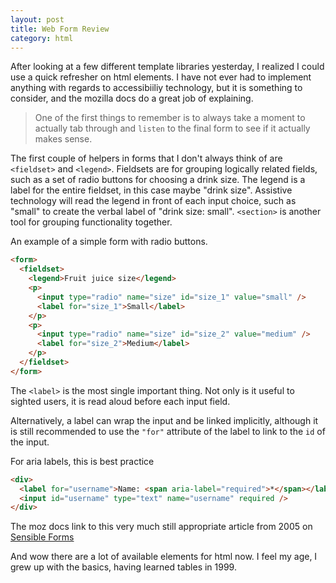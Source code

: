 ```yaml
---
layout: post
title: Web Form Review
category: html
---
```


After looking at a few different template libraries yesterday, I realized I could use a quick refresher on html elements. I have not ever had to implement anything with regards to accessibiiliy technology, but it is something to consider, and the mozilla docs do a great job of explaining. 

> One of the first things to remember is to always take a moment to actually tab through and `listen` to the final form to see if it actually makes sense.

The first couple of helpers in forms that I don't always think of are `<fieldset>` and `<legend>`. Fieldsets are for grouping logically related fields, such as a set of radio buttons for choosing a drink size. The legend is a label for the entire fieldset, in this case maybe "drink size". Assistive technology will read the legend in front of each input choice, such as "small" to create the verbal label of "drink size: small". `<section>` is another tool for grouping functionality together.

An example of a simple form with radio buttons.
```html
<form>
  <fieldset>
    <legend>Fruit juice size</legend>
    <p>
      <input type="radio" name="size" id="size_1" value="small" />
      <label for="size_1">Small</label>
    </p>
	<p>
      <input type="radio" name="size" id="size_2" value="medium" />
      <label for="size_2">Medium</label>
    </p>
  </fieldset>
</form>
```
The `<label>` is the most single important thing. Not only is it useful to sighted users, it is read aloud before each input field.

Alternatively, a label can wrap the input and be linked implicitly, although it is still recommended to use the `"for"` attribute of the label to link to the `id` of the input.

For aria labels, this is best practice
```html
<div>
  <label for="username">Name: <span aria-label="required">*</span></label>
  <input id="username" type="text" name="username" required />
</div>
```

The moz docs link to this very much still appropriate article from 2005 on [Sensible Forms](https://alistapart.com/article/sensibleforms/)

And wow there are a lot of available elements for html now. I feel my age, I grew up with the basics, having learned tables in 1999.